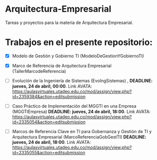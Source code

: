 # Arquitectura-Empresarial

Tareas y proyectos para la materia de Arquitectura Empresarial.

# Trabajos en el presente repositorio:

- [X] Modelo de Gestión y Gobierno TI (ModeloDeGestionYGobiernoTI) 
- [X] Marco de Referencia de Arquitectura Empresarial (TallerMarcodeReferencia)
- [ ] Evolución de la Ingeniería de Sistemas (EvoIngSistemas) , **DEADLINE: jueves, 24 de abril, 00:00**. Link AVATA: https://aulasvirtuales.utadeo.edu.co/mod/assign/view.php?id=2359384&action=editsubmission 
- [ ] Caso Práctico de Implementación del MGGTI en una Empresa (MGGTIEmpresa) **DEADLINE: jueves, 24 de abril, 18:00**. Link AVATA: https://aulasvirtuales.utadeo.edu.co/mod/assign/view.php?id=2335054&action=editsubmission 
- [ ] Marcos de Referencia Clave en TI para Gobernanza y Gestión de TI y Arquitectura Empresarial (MarcoReferenciaGobGestTI) **DEADLINE: jueves, 24 de abril, 18:00**. Link AVATA: https://aulasvirtuales.utadeo.edu.co/mod/assign/view.php?id=2335055&action=editsubmission 

